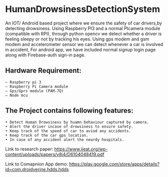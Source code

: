 # HumanDrowsinessDetectionSystem
An IOT/ Android based project where we ensure the safety of car drivers,by detecting drowsiness. Using Raspberry PI3 and a normal PIcamera module (compatible with RPI), through python opencv we detect whether a driver is feeling sleepy or not by tracking his eyes. Using gps modem and gsm modem and accelerometer sensor we can detect whenever a car is involved in accident, For android app, we have included normal signup login page along with Firebase-auth sign-in page. 

## Hardware Requirement:
```
– Raspberry pi 3
– Raspberry Pi Camera module
– Gps/Gprs module (PAM-7Q)
– Node mcu

```

## The Project contains following features:
```
• Detect Human Drowsiness by huamn behaviour captured by camera.
• Alert the driver incase of drowsiness to ensure safety.
• Keep track of the speed of car to aviod any accidents.
• Keep track of the car gps location.
• In case of any accident alert the neardy hospitals.

```
Link to research paper:
https://www.ijeat.org/wp-content/uploads/papers/v8i4/D6104048419.pdf

Link to Comapnion App demo:
https://play.google.com/store/apps/details?id=com.droidverine.hdds.hdds

